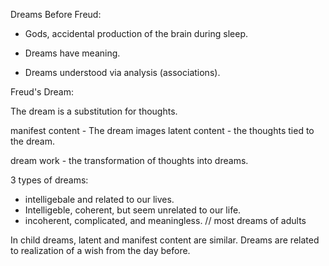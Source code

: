 

Dreams Before Freud:
* Gods, accidental production of the brain during sleep.
* Dreams have meaning.

* Dreams understood via analysis (associations).

Freud's Dream:

The dream is a substitution for thoughts.

manifest content - The dream images
latent content - the thoughts tied to the dream.

dream work - the transformation of thoughts into dreams.

3 types of dreams:
* intelligebale and related to our lives.
* Intelligeble, coherent, but seem unrelated to our life.
* incoherent, complicated, and meaningless. // most dreams of adults

In child dreams, latent and manifest content are similar.
Dreams are related to realization of a wish from the day before.








